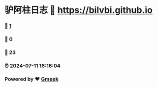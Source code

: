# 驴阿柱日志 :link: https://bilvbi.github.io 
### :page_facing_up: [1](https://bilvbi.github.io/tag.html) 
### :speech_balloon: 0 
### :hibiscus: 23 
### :alarm_clock: 2024-07-11 16:16:04 
### Powered by :heart: [Gmeek](https://github.com/Meekdai/Gmeek)
